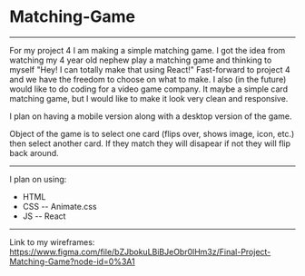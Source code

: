 # Matching-Game
___
For my project 4 I am making a simple matching game. I got the idea from watching my 4 year old nephew play a matching game and thinking to myself "Hey! I can totally make that using React!" Fast-forward to project 4 and we have the freedom to choose on what to make. I also (in the future) would like to do coding for a video game company. It maybe a simple card matching game, but I would like to make it look very clean and responsive.

I plan on having a mobile version along with a desktop version of the game.

Object of the game is to select one card (flips over, shows image, icon, etc.) then select another card. If they match they will disapear if not they will flip back around.
____
I plan on using:
- HTML
- CSS -- Animate.css
- JS -- React
___

Link to my wireframes:
https://www.figma.com/file/bZJbokuLBiBJeObr0lHm3z/Final-Project-Matching-Game?node-id=0%3A1